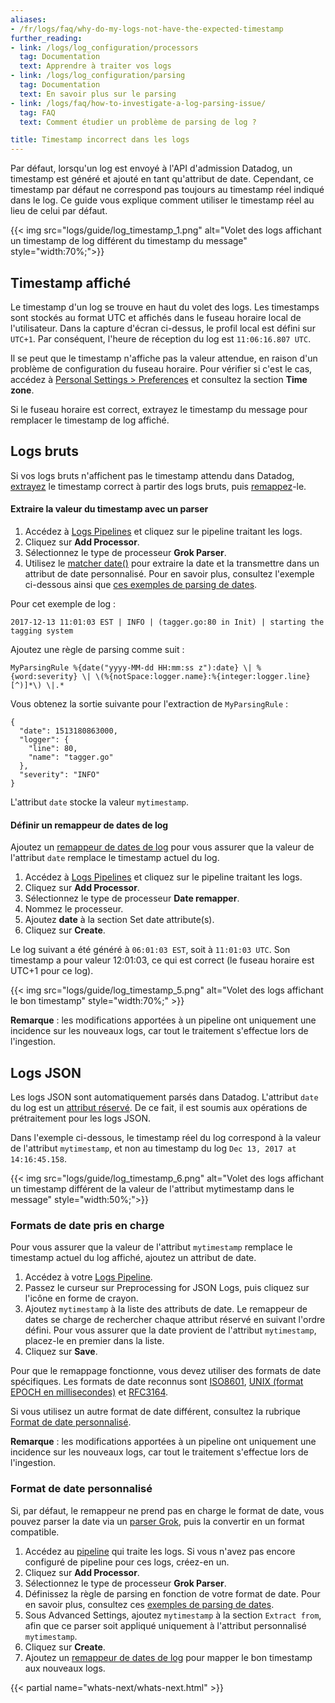 ```yaml
---
aliases:
- /fr/logs/faq/why-do-my-logs-not-have-the-expected-timestamp
further_reading:
- link: /logs/log_configuration/processors
  tag: Documentation
  text: Apprendre à traiter vos logs
- link: /logs/log_configuration/parsing
  tag: Documentation
  text: En savoir plus sur le parsing
- link: /logs/faq/how-to-investigate-a-log-parsing-issue/
  tag: FAQ
  text: Comment étudier un problème de parsing de log ?

title: Timestamp incorrect dans les logs
---
```


Par défaut, lorsqu'un log est envoyé à l'API d'admission Datadog, un timestamp est généré et ajouté en tant qu'attribut de date. Cependant, ce timestamp par défaut ne correspond pas toujours au timestamp réel indiqué dans le log. Ce guide vous explique comment utiliser le timestamp réel au lieu de celui par défaut.

{{< img src="logs/guide/log_timestamp_1.png" alt="Volet des logs affichant un timestamp de log différent du timestamp du message" style="width:70%;">}}

## Timestamp affiché

Le timestamp d'un log se trouve en haut du volet des logs. Les timestamps sont stockés au format UTC et affichés dans le fuseau horaire local de l'utilisateur. Dans la capture d'écran ci-dessus, le profil local est défini sur `UTC+1`. Par conséquent, l'heure de réception du log est `11:06:16.807 UTC`.

Il se peut que le timestamp n'affiche pas la valeur attendue, en raison d'un problème de configuration du fuseau horaire. Pour vérifier si c'est le cas, accédez à [Personal Settings > Preferences][1] et consultez la section **Time zone**.

Si le fuseau horaire est correct, extrayez le timestamp du message pour remplacer le timestamp de log affiché.

## Logs bruts

Si vos logs bruts n'affichent pas le timestamp attendu dans Datadog, [extrayez](#extraire-la-valeur-du-timestamp-avec-un-parser) le timestamp correct à partir des logs bruts, puis [remappez](#definir-un-remappeur-de-dates-de-log)-le.

#### Extraire la valeur du timestamp avec un parser

1. Accédez à [Logs Pipelines][2] et cliquez sur le pipeline traitant les logs.
2. Cliquez sur **Add Processor**.
3. Sélectionnez le type de processeur **Grok Parser**.
4. Utilisez le [matcher date()][3] pour extraire la date et la transmettre dans un attribut de date personnalisé. Pour en savoir plus, consultez l'exemple ci-dessous ainsi que [ces exemples de parsing de dates][4].

Pour cet exemple de log :

```
2017-12-13 11:01:03 EST | INFO | (tagger.go:80 in Init) | starting the tagging system
```

Ajoutez une règle de parsing comme suit :

```
MyParsingRule %{date("yyyy-MM-dd HH:mm:ss z"):date} \| %{word:severity} \| \(%{notSpace:logger.name}:%{integer:logger.line}[^)]*\) \|.*
```

Vous obtenez la sortie suivante pour l'extraction de `MyParsingRule` :

```
{
  "date": 1513180863000,
  "logger": {
    "line": 80,
    "name": "tagger.go"
  },
  "severity": "INFO"
}
```

L'attribut `date` stocke la valeur `mytimestamp`.

#### Définir un remappeur de dates de log

Ajoutez un [remappeur de dates de log][5] pour vous assurer que la valeur de l'attribut `date` remplace le timestamp actuel du log.

1. Accédez à [Logs Pipelines][2] et cliquez sur le pipeline traitant les logs.
2. Cliquez sur **Add Processor**.
3. Sélectionnez le type de processeur **Date remapper**.
4. Nommez le processeur.
5. Ajoutez **date** à la section Set date attribute(s).
6. Cliquez sur **Create**.

Le log suivant a été généré à `06:01:03 EST`, soit à `11:01:03 UTC`. Son timestamp a pour valeur 12:01:03, ce qui est correct (le fuseau horaire est UTC+1 pour ce log).

{{< img src="logs/guide/log_timestamp_5.png" alt="Volet des logs affichant le bon timestamp" style="width:70%;" >}}

**Remarque** : les modifications apportées à un pipeline ont uniquement une incidence sur les nouveaux logs, car tout le traitement s'effectue lors de l'ingestion.

## Logs JSON

Les logs JSON sont automatiquement parsés dans Datadog. L'attribut `date` du log est un [attribut réservé][6]. De ce fait, il est soumis aux opérations de prétraitement pour les logs JSON.

Dans l'exemple ci-dessous, le timestamp réel du log correspond à la valeur de l'attribut `mytimestamp`, et non au timestamp du log `Dec 13, 2017 at 14:16:45.158`.

{{< img src="logs/guide/log_timestamp_6.png" alt="Volet des logs affichant un timestamp différent de la valeur de l'attribut mytimestamp dans le message" style="width:50%;">}}

### Formats de date pris en charge

Pour vous assurer que la valeur de l'attribut `mytimestamp` remplace le timestamp actuel du log affiché, ajoutez un attribut de date.

1. Accédez à votre [Logs Pipeline][2].
2. Passez le curseur sur Preprocessing for JSON Logs, puis cliquez sur l'icône en forme de crayon.
3. Ajoutez `mytimestamp` à la liste des attributs de date. Le remappeur de dates se charge de rechercher chaque attribut réservé en suivant l'ordre défini. Pour vous assurer que la date provient de l'attribut `mytimestamp`, placez-le en premier dans la liste.
4. Cliquez sur **Save**.

Pour que le remappage fonctionne, vous devez utiliser des formats de date spécifiques. Les formats de date reconnus sont [ISO8601][7], [UNIX (format EPOCH en millisecondes)][8] et [RFC3164][9].

Si vous utilisez un autre format de date différent, consultez la rubrique [Format de date personnalisé](#format-de-date-personnalise).

**Remarque** : les modifications apportées à un pipeline ont uniquement une incidence sur les nouveaux logs, car tout le traitement s'effectue lors de l'ingestion.

### Format de date personnalisé

Si, par défaut, le remappeur ne prend pas en charge le format de date, vous pouvez parser la date via un [parser Grok][5], puis la convertir en un format compatible.

1. Accédez au [pipeline][2] qui traite les logs. Si vous n'avez pas encore configuré de pipeline pour ces logs, créez-en un.
2. Cliquez sur **Add Processor**.
3. Sélectionnez le type de processeur **Grok Parser**.
4. Définissez la règle de parsing en fonction de votre format de date. Pour en savoir plus, consultez ces [exemples de parsing de dates][4].
5. Sous Advanced Settings, ajoutez `mytimestamp` à la section `Extract from`, afin que ce parser soit appliqué uniquement à l'attribut personnalisé `mytimestamp`.
6. Cliquez sur **Create**.
7. Ajoutez un [remappeur de dates de log][5] pour mapper le bon timestamp aux nouveaux logs.

{{< partial name="whats-next/whats-next.html" >}}

[1]: https://app.datadoghq.com/account/preferences
[2]: https://app.datadoghq.com/logs/pipelines/
[3]: /fr/logs/log_configuration/parsing
[4]: /fr/logs/log_configuration/parsing/#parsing-dates
[5]: /fr/logs/log_configuration/processors/?tabs=ui#log-date-remapper
[6]: /fr/logs/log_configuration/pipelines/?tab=date#preprocessing
[7]: https://www.iso.org/iso-8601-date-and-time-format.html
[8]: https://en.wikipedia.org/wiki/Unix_time
[9]: https://www.ietf.org/rfc/rfc3164.txt
